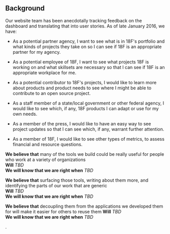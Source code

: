 ## Background

Our website team has been anecdotally tracking feedback on the dashboard and translating that into user stories. As of late January 2016, we have:

- As a potential partner agency, I want to see what is in 18F's portfolio and what kinds of projects they take on so I can see if 18F is an appropriate partner for my agency.

- As a potential employee of 18F, I want to see what projects 18F is working on and what skillsets are necessary so that I can see if 18F is an appropriate workplace for me.

- As a potential contributor to 18F's projects, I would like to learn more about products and product needs to see where I might be able to contribute to an open source project.

- As a staff member of a state/local government or other federal agency, I would like to see which, if any, 18F products I can adapt or use for my own needs.

- As a member of the press, I would like to have an easy way to see project updates so that I can see which, if any, warrant further attention.

- As a member of 18F, I would like to see other types of metrics, to assess financial and resource questions.

**We believe that** many of the tools we build could be really useful for people who work at a variety of organizations  
**Will** _TBD_  
**We will know that we are right when** _TBD_

**We believe that** surfacing those tools, writing about them more, and identifying the parts of our work that are generic  
**Will** _TBD_  
**We will know that we are right when** _TBD_

**We believe that** decoupling them from the applications we developed them for will make it easier for others to reuse them
**Will** _TBD_  
**We will know that we are right when** _TBD_

.
